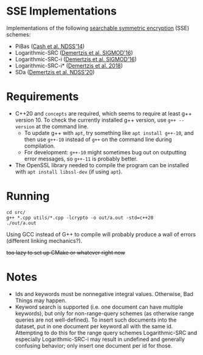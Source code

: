 # SSE Implementations

Implementations of the following [searchable symmetric encryption](https://en.wikipedia.org/wiki/Searchable_symmetric_encryption) (SSE) schemes:

- PiBas ([Cash et al. NDSS'14](https://eprint.iacr.org/2014/853.pdf))
- Logarithmic-SRC ([Demertzis et al. SIGMOD'16](https://idemertzis.com/Papers/sigmod16.pdf))
- Logarithmic-SRC-i ([Demertzis et al. SIGMOD'16](https://idemertzis.com/Papers/sigmod16.pdf))
- Logarithmic-SRC-i\* ([Demertzis et al. 2018](https://dl.acm.org/doi/pdf/10.1145/3167971))
- SDa ([Demertzis et al. NDSS'20](https://www.ndss-symposium.org/wp-content/uploads/2020/02/24423-paper.pdf))

# Requirements

- C++20 and `concepts` are required, which seems to require at least g++ version 10. To check the currently installed g++ version, use `g++ --version` at the command line.
    - To update g++ with `apt`, try something like `apt install g++-10`, and then use `g++-10` instead of `g++` on the command line during compilation.
    - For development: `g++-10` might sometimes bug out on outputting error messages, so `g++-11` is probably better.
- The OpenSSL library needed to compile the program can be installed with `apt install libssl-dev` (if using `apt`).

# Running

```
cd src/
g++ *.cpp utils/*.cpp -lcrypto -o out/a.out -std=c++20
./out/a.out
```

Using GCC instead of G++ to compile will probably produce a wall of errors (different linking mechanics?).

~~too lazy to set up CMake or whatever right now~~

# Notes

- Ids and keywords must be nonnegative integral values. Otherwise, Bad Things may happen.
- Keyword search is supported (i.e. one document can have multiple keywords), but only for non-range-query schemes (as otherwise range queries are not well-defined). To insert such documents into the dataset, put in one document per keyword all with the same id. Attempting to do this for the range query schemes Logarithmic-SRC and especially Logarithmic-SRC-i may result in undefined and generally confusing behavior; only insert one document per id for those.
